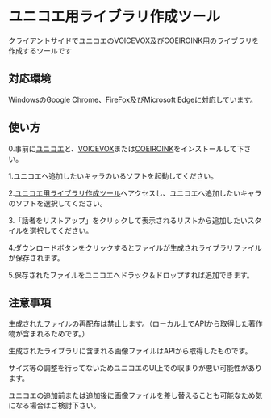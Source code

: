 # ユニコエ用ライブラリ作成ツール

クライアントサイドでユニコエのVOICEVOX及びCOEIROINK用のライブラリを作成するツールです

## 対応環境

WindowsのGoogle Chrome、FireFox及びMicrosoft Edgeに対応しています。

## 使い方
0.事前に[ユニコエ](https://sites.google.com/view/unicoe/)と、[VOICEVOX](https://voicevox.hiroshiba.jp/)または[COEIROINK](https://coeiroink.com)をインストールして下さい。

1.ユニコエへ追加したいキャラのいるソフトを起動してください。

2.[ユニコエ用ライブラリ作成ツール](https://musicsoul0142.github.io/Unilibmaker/index.html)へアクセスし、ユニコエへ追加したいキャラのソフトを選択してください。

3.「話者をリストアップ」をクリックして表示されるリストから追加したいスタイルを選択してください。

4.ダウンロードボタンをクリックするとファイルが生成されライブラリファイルが保存されます。

5.保存されたファイルをユニコエへドラック＆ドロップすれば追加できます。

## 注意事項
生成されたファイルの再配布は禁止します。（ローカル上でAPIから取得した著作物が含まれるためです。）

生成されたライブラリに含まれる画像ファイルはAPIから取得したものです。

サイズ等の調整を行ってないためユニコエのUI上での収まりが悪い可能性があります。

ユニコエの追加前または追加後に画像ファイルを差し替えることも可能なため気になる場合はご検討下さい。